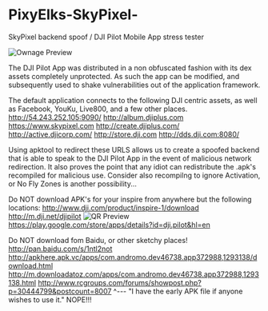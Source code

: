 # PixyElks-SkyPixel-
SkyPixel backend spoof / DJI Pilot Mobile App stress tester

![Ownage Preview](https://pbs.twimg.com/media/B8yQa8aCIAEIAVE.jpg)

The DJI Pilot App was distributed in a non obfuscated fashion with its dex assets completely unprotected. As such the app can be modified, 
and subsequently used to shake vulnerabilities out of the application framework. 

The default application connects to the following DJI centric assets, as well as Facebook, YouKu, Live800, and a few other places. 
http://54.243.252.105:9090/
http://album.djiplus.com
https://www.skypixel.com
http://create.djiplus.com/
http://active.djicorp.com/
http://store.dji.com
http://dds.dji.com:8080/

Using apktool to redirect these URLS allows us to create a spoofed backend that is able to speak to the DJI Pilot App in the event of
malicious network redirection. It also proves the point that any idiot can redistribute the .apk's recompiled for malicious use. 
Consider also recompilng to ignore Activation, or No Fly Zones is another possibility... 

Do NOT download APK's for your inspire from anywhere but the following locations: 
http://www.dji.com/product/inspire-1/download
http://m.dji.net/djipilot
![QR Preview](http://download.dji-innovations.com/downloads/inspire_1/qr_code.png)
https://play.google.com/store/apps/details?id=dji.pilot&hl=en

Do NOT download fom Baidu, or other sketchy places!
http://pan.baidu.com/s/1ntl2not
http://apkhere.apk.vc/apps/com.andromo.dev46738.app372988,1293138/download.html
http://m.downloadatoz.com/apps/com.andromo.dev46738.app372988,1293138.html
http://www.rcgroups.com/forums/showpost.php?p=30444799&postcount=8007 
^--- "I have the early APK file if anyone wishes to use it." NOPE!!!

